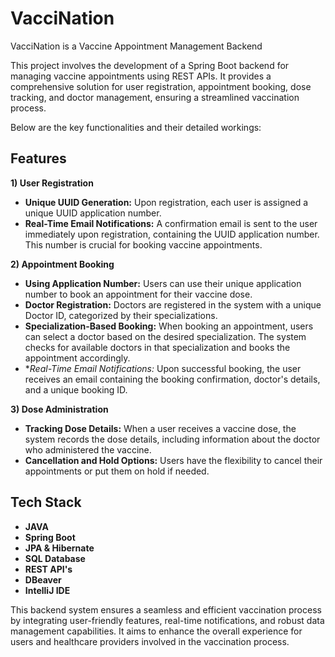 # VacciNation

VacciNation is a Vaccine Appointment Management Backend

This project involves the development of a Spring Boot backend for managing vaccine appointments using REST APIs. It provides a comprehensive solution for user registration, appointment booking, dose tracking, and doctor management, ensuring a streamlined vaccination process. 

Below are the key functionalities and their detailed workings:

## Features

**1) User Registration**

- **Unique UUID Generation:** Upon registration, each user is assigned a unique UUID application number.
- **Real-Time Email Notifications:** A confirmation email is sent to the user immediately upon registration, containing the UUID application number. This number is crucial for booking vaccine appointments.
  
**2) Appointment Booking**

- **Using Application Number:** Users can use their unique application number to book an appointment for their vaccine dose.
- **Doctor Registration:** Doctors are registered in the system with a unique Doctor ID, categorized by their specializations.
- **Specialization-Based Booking:** When booking an appointment, users can select a doctor based on the desired specialization. The system checks for available doctors in that specialization and books the appointment accordingly.
- **Real-Time Email Notifications:* Upon successful booking, the user receives an email containing the booking confirmation, doctor's details, and a unique booking ID.
  
**3) Dose Administration**
- **Tracking Dose Details:** When a user receives a vaccine dose, the system records the dose details, including information about the doctor who administered the vaccine.
- **Cancellation and Hold Options:** Users have the flexibility to cancel their appointments or put them on hold if needed.
  
## Tech Stack

- **JAVA**
- **Spring Boot**
- **JPA & Hibernate**
- **SQL Database**
- **REST API's**
- **DBeaver**
- **IntelliJ IDE**

This backend system ensures a seamless and efficient vaccination process by integrating user-friendly features, real-time notifications, and robust data management capabilities. It aims to enhance the overall experience for users and healthcare providers involved in the vaccination process.
